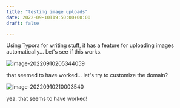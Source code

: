 ```yaml
---
title: "testing image uploads"
date: 2022-09-10T19:50:00+00:00
draft: false

---
```


Using Typora for writing stuff, it has a feature for uploading images automatically... Let's see if this works.

![image-20220910205344059](https:/miniblog.tiernanotoole.ie/uPic/image-20220910205344059.png)

that seemed to have worked... let's try to customize the domain?

![image-20220910210003540](https://miniblog.tiernanotoole.net/uPic/image-20220910210003540.png)

yea. that seems to have worked! 
